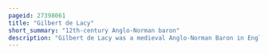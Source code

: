 ```yaml
---
pageid: 27398061
title: "Gilbert de Lacy"
short_summary: "12th-century Anglo-Norman baron"
description: "Gilbert de Lacy was a medieval Anglo-Norman Baron in England, the Grandson of Walter de Lacy who died in 1085. Gilbert's Father forfeited his english Lands in 1096 and gilbert only inherited the Lands in Normandy. The younger de lacy spent much of his Life trying to recover his Father's english Lands and succeeded eventually. Around 1158 de Lacy became a Templar and went to the Holy Land where he was one of the Commanders against nur Ad-Din in the early 1160S. He died after 1163."
---
```

